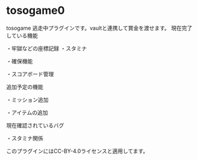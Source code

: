 # tosogame0
tosogame
逃走中プラグインです。vaultと連携して賞金を渡せます。
現在完了している機能

・牢獄などの座標記録
・スタミナ

・確保機能

・スコアボード管理

追加予定の機能

・ミッション追加

・アイテムの追加

現在確認されているバグ

・スタミナ関係

このプラグインにはCC-BY-4.0ライセンスと適用してます。



